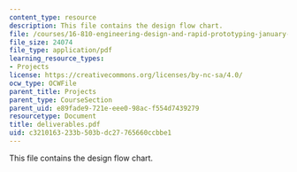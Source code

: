```yaml
---
content_type: resource
description: This file contains the design flow chart.
file: /courses/16-810-engineering-design-and-rapid-prototyping-january-iap-2005/c3210163233b503bdc27765660ccbbe1_deliverables.pdf
file_size: 24074
file_type: application/pdf
learning_resource_types:
- Projects
license: https://creativecommons.org/licenses/by-nc-sa/4.0/
ocw_type: OCWFile
parent_title: Projects
parent_type: CourseSection
parent_uid: e89fade9-721e-eee0-98ac-f554d7439279
resourcetype: Document
title: deliverables.pdf
uid: c3210163-233b-503b-dc27-765660ccbbe1
---
```

This file contains the design flow chart.